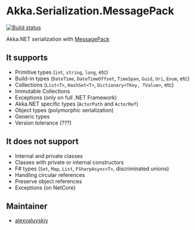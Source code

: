 Akka.Serialization.MessagePack
===
[![Build status](https://ci.appveyor.com/api/projects/status/9uvd8ilxkg8dqxn3/branch/master?svg=true)](https://ci.appveyor.com/project/ravengerUA/akka-serialization-messagepack/branch/master)

Akka.NET serialization with [MessagePack](https://github.com/neuecc/MessagePack-CSharp)

## It supports
- Primitive types (`int`, `string`, `long`, etc)
- Build-in types (`DateTime`, `DateTimeOffset`, `TimeSpan`, `Guid`, `Uri`, `Enum`, etc)
- Collections (`List<T>`, `HashSet<T>`, `Dictionary<TKey, TValue>`, etc)
- Immutable Collections
- Exceptions (only on full .NET Framework)
- Akka.NET specific types (`ActorPath` and `ActorRef`)
- Object types (polymorphic serialization)
- Generic types
- Version tolerance (???)

## It does not support
- Internal and private classes
- Classes with private or internal constructors
- F# types (`Set`, `Map`, `List`, `FSharpAsync<T>`, discriminated unions)
- Handling circular references
- Preserve object references
- Exceptions (on NetCore)

## Maintainer
- [alexvaluyskiy](https://github.com/alexvaluyskiy)
